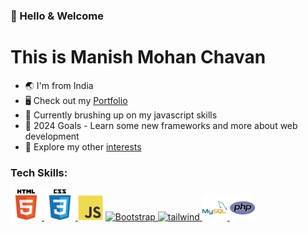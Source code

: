 # <h3>👋 Hello & Welcome</h3>

<h1>This is Manish Mohan Chavan</h1>
<ul>
  <li>🌏 I'm from India</li>
  <li>🖥️ Check out my <a href="https://manishmch-portfolio.netlify.app/">Portfolio</a></li>
  <li>💯 Currently brushing up on my javascript skills</li>
  <li>🚀 2024 Goals - Learn some new frameworks and more about web development</li>
  <li>💫 Explore my other <a href="https://www.instagram.com/maxsoch_yt/">interests</a></li>
</ul>
<h3 align="left">Tech Skills:</h3>
<p align="left">
<a href="https://www.w3.org/html/" target="_blank" rel="noreferrer">
  <img src="https://raw.githubusercontent.com/devicons/devicon/master/icons/html5/html5-original-wordmark.svg" alt="html5" width="50" height="50"/>
</a>
<a href="https://www.w3schools.com/css/" target="_blank" rel="noreferrer">
  <img src="https://raw.githubusercontent.com/devicons/devicon/master/icons/css3/css3-original-wordmark.svg" alt="css3" width="50" height="50"/>
</a>
<a href="https://developer.mozilla.org/en-US/docs/Web/JavaScript" target="_blank" rel="noreferrer">
  <img src="https://raw.githubusercontent.com/devicons/devicon/master/icons/javascript/javascript-original.svg" alt="javascript" width="40" height="40"/></a>
<a href="https://getbootstrap.com/docs/3.4/javascript/" target="_blank">
  <img src="https://getbootstrap.com/docs/5.3/assets/brand/bootstrap-logo-shadow.png" alt="Bootstrap" height="40" width="50"/>
</a>
<a href="https://tailwindcss.com/" target="_blank" rel="noreferrer">
  <img src="https://www.vectorlogo.zone/logos/tailwindcss/tailwindcss-icon.svg" alt="tailwind" width="40" height="40"/>
</a>
<a href="https://www.mysql.com/" target="_blank" rel="noreferrer">
  <img src="https://raw.githubusercontent.com/devicons/devicon/master/icons/mysql/mysql-original-wordmark.svg" alt="mysql" width="40" height="40"/>
</a>
<a href="https://www.php.net" target="_blank" rel="noreferrer">
  <img src="https://raw.githubusercontent.com/devicons/devicon/master/icons/php/php-original.svg" alt="php" width="40" height="40"/>
</a>
</p>
